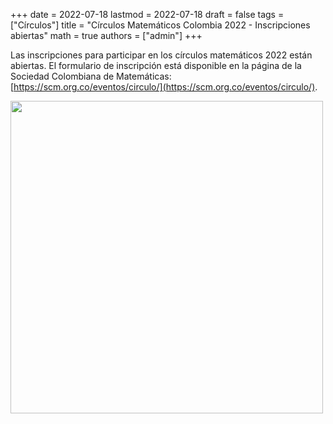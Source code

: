 +++
date      = 2022-07-18
lastmod   = 2022-07-18
draft     = false
tags      = ["Círculos"]
title     = "Círculos Matemáticos Colombia 2022 - Inscripciones abiertas"
math      = true
authors   = ["admin"]
+++

Las inscripciones para participar en los círculos matemáticos 2022 están abiertas. El formulario de inscripción está disponible en la página de la Sociedad Colombiana de Matemáticas: [https://scm.org.co/eventos/circulo/](https://scm.org.co/eventos/circulo/).

<img src="https://scm.org.co/wp-content/uploads/2022/06/Circulos-2022-presencial.jpg"  width="500"/>


